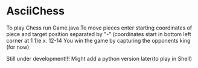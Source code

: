 # AsciiChess
To play Chess run Game.java
To move pieces enter starting coordinates of piece and target position separated by "-" (coordinates start in bottom left corner at 1 1)e.x. 12-14
You win the game by capturing the opponents king (for now)

Still under development!!!
Might add a python version later(to play in Shell)